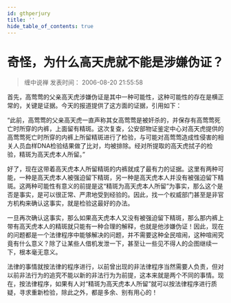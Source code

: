 ```yaml
---
id: gthperjury
title: ''
hide_table_of_contents: true
---
```


# 奇怪，为什么高天虎就不能是涉嫌伪证？

> 缠中说禅 发表时间： 2006-08-20 21:55:58

首先，高莺莺的父亲高天虎涉嫌伪证是其中一种可能性，这种可能性的存在是横正常的，关键是证据。今天的报道提供了这方面的证据，引用如下：

“此前，高莺莺的父亲高天虎一直声称其女高莺莺是被奸杀的，并保存有高莺莺死亡时所穿的内裤，上面留有精斑。这次复查，公安部物证鉴定中心对高天虎提供的高莺莺死亡时所穿的内裤上所留精斑进行了检验，与可能对高莺莺造成性侵害的相关人员血样DNA检验结果做了比对，均被排除。经对所提取的高天虎拭子的检验，精斑为高天虎本人所留。”

好了，现在这带着高天虎本人所留精斑的内裤就成了最有力的证据。这里有两种可能，一种是高天虎本人被强迫留下精斑，另一种是高天虎本人并没有被强迫留下精斑。这两种可能性有意义的前提是这“精斑为高天虎本人所留”为事实，那么这个是否是事实，是可以很正常、严肃地受到经验的。因此，找一个权威部门甚至是非官方机构来确认这事实，就是检验这最好的办法。

一旦再次确认这事实，那么如果高天虎本人又没有被强迫留下精斑，那么那内裤上带有高天虎本人的精斑就只能有一种合理的解释，也就是他涉嫌伪证！因此，现在的问题都是一个法律程序中能够解决的问题，并不需要这种全民喧闹，这种喧闹究竟有什么意义？除了让某些人借机发泄一下，甚至让一些见不得人的企图继续一下，根本毫无意义。

法律的事情就按法律的程序进行，以前曾出现的非法律程序当然需要人负责，但对以前非法行为的追究不能以新的非法行为为前提，这本来就是两个不同的事情。现在，按法律程序，如果有人对“精斑为高天虎本人所留”就可以按法律程序进行质疑，寻求重新检验，除此之外，都是多余、别有用心的！
